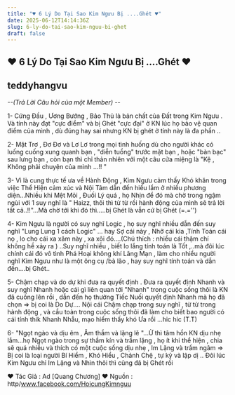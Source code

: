 ```yaml
---
title: "♥ 6 Lý Do Tại Sao Kim Ngưu Bị ....Ghét ♥"
date: 2025-06-12T14:14:36Z
slug: 6-ly-do-tai-sao-kim-nguu-bi-ghet
draft: false
---
```


## ♥ 6 Lý Do Tại Sao Kim Ngưu Bị ....Ghét ♥

## teddyhangvu

*--(Trả Lời Câu hỏi của một Member) --*
 
1- Cứng Đầu , Ương Bướng , Bảo Thủ là bản chất của Đất trong Kim Ngưu . Và tính này đạt "cực điểm" và bị Ghét "cực đại" ở KN lúc họ bảo vệ quan điểm của mình , dù đúng hay sai nhưng KN bị ghét ở tính này là đa phần
..
 
2- Mặt Trơ , Đơ Đơ và Lơ Lơ trong mọi tình huống dù cho người khác có luống cuống xung quanh bạn , "diễn tuồng" trước mặt bạn , hoặc "bàn bạc" sau lưng bạn , còn bạn thì chỉ thản nhiên với một câu cửa miệng là "Kệ , Không phải chuyện của mình ...!! "
 
3- Vì là cung thực tế ưa về Hành Động , Kim Ngưu cảm thấy Khó khăn trong việc Thể Hiện cảm xúc và Nội Tâm dẫn đến hiểu lầm ở nhiều phương diện...Nhiều khi Mệt Mỏi , Đuối Lý quá , họ Nhịn để đó mà chờ trong ngậm ngùi với 1 suy nghĩ là " Haizz, thôi thì từ từ rồi hành động của mình sẽ trả lời tất cả..!!"...Mà chờ tới khi đó thì.....bị Ghét là vẫn cứ bị Ghét (=.='')
 
 
4- Kim Ngưu là người có suy nghĩ Logic , họ suy nghĩ nhiều dẫn đến suy nghĩ "Lung Lung 1 cách Logic"  ... hay Sợ cái này , Nhỡ cái kia ,Tính Toán cái nọ , lo cho cái xa xăm này , xa xôi đó....(Chú thích : nhiều cái thậm chí không hề xảy ra ) ..Suy nghĩ nhiều , biết lo lắng tính toán là Tốt ,..mà đôi lúc chính cái đó vô tình Phá Hoại không khí Lãng Mạn , làm cho nhiều người nghĩ Kim Ngưu như là một ông cụ /bà lão , hay suy nghĩ tính toán và dẫn đến....bị Ghét.. 
 
5- Chậm chạp và do dự khi đưa ra quyết định . Đưa ra quyết định Nhanh và suy nghĩ Nhanh hoặc cái gì liên quan tới "Nhanh" trong cuộc sống thôi là KN đã cuống lên rồi , dẫn đến họ thường Tiếc Nuối quyết định Nhanh mà họ đã chọn => bị coi là Do Dự.... Nội cái Chậm chạp trong suy nghĩ , từ từ trong hành động , và cầu toàn trong cuộc sống thôi đã làm cho biết bao người có cái tính thik Nhanh Nhẫu, mạo hiểm thấy khó Ưa rồi ...hic hic (T.T)
 
6- "Ngọt ngào và dịu êm , Âm thầm và lặng lẽ "...Ừ thì tâm hồn KN dịu nhẹ lắm...họ Ngọt ngào trong sự thầm kín và trầm lặng , họ ít khi thể hiện , chia sẽ quá nhiều và thích có một cuộc sống dịu nhẹ , Im Lặng và trầm ngâm => Bị coi là loại người Bí Hiểm , Khó Hiểu , Chảnh Chệ , tự kỷ và lập dị  .. Đôi lúc Kim Ngưu chỉ Im Lặng và Nhìn thôi thì cũng đã bị Ghét rồi 
 
♥ Tác Giả : Ad [Quang Chương]
♥ Nguồn : http/www.facebook.com/HoicungKimnguu